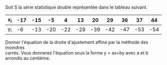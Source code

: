 Soit S la série statistique double représentée dans le tableau suivant.

x<sub>i</sub> | -17 | -15 | -5 | 4 | 13 | 20 | 29 | 36 | 37 | 44 
--- | --- | --- | --- |--- |--- |--- |--- |--- |--- |--- 
y<sub>i</sub> | -6 | -13 | -20 | -22 | -29 | -39 |-42 | -47 | -53 | -54 

Donner l'équation de la droite d'ajustement affine par la méthode des moindres <br>
carrés.
Vous donnerez l'équation sous la forme y = ax+by avec a et b arrondis au centième.
